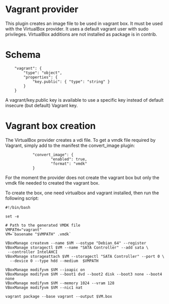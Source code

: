 Vagrant provider
================

This plugin creates an image file to be used in vagrant box.
It must be used with the VirtualBox provider.
It uses a default vagrant user with sudo privileges. VirtualBox additions are
not installed as package is in contrib.

Schema
======

        "vagrant": {
            "type": "object",
            "properties": {
                "key.public": { "type": "string" }
            }
        }


A vagrant/key.public key is available to use a specific key instead of default
insecure (but default) Vagrant key.


Vagrant box creation
====================

The VirtualBox provider creates a vdi file. To get a vmdk file required by
Vagrant, simply add to the manifest the convert_image plugin:

                "convert_image": {
                        "enabled": true,
                        "format": "vmdk"
                }


For the moment the provider does not create the vagrant box but only the vmdk
file needed to created the vagrant box.

To create the box, one need virtualbox and vagrant installed, then run the
following script:

    #!/bin/bash

    set -e

    # Path to the generated VMDK file
    VMPATH="vagrant"
    VM=`basename "$VMPATH" .vmdk`

    VBoxManage createvm --name $VM --ostype "Debian_64" --register
    VBoxManage storagectl $VM --name "SATA Controller" --add sata \
     --controller IntelAHCI
    VBoxManage storageattach $VM --storagectl "SATA Controller" --port 0 \
      --device 0 --type hdd --medium  $VMPATH

    VBoxManage modifyvm $VM --ioapic on
    VBoxManage modifyvm $VM --boot1 dvd --boot2 disk --boot3 none --boot4 none
    VBoxManage modifyvm $VM --memory 1024 --vram 128
    VBoxManage modifyvm $VM --nic1 nat

    vagrant package --base vagrant --output $VM.box
